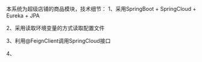 本系统为超级店铺的商品模块，技术细节：
1、采用SpringBoot + SpringCloud + Eureka + JPA

2、采用读取环境变量的方式读取配置文件

3、利用@FeignClient调用SpringCloud接口

4、



